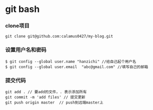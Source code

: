 # git bash

### clone项目

```
git clone git@github.com:calamus0427/my-blog.git
```

### 设置用户名和密码

```
$ git config --global user.name "hanzichi" //给自己起个用户名
$ git config --global user.email  "abc@gmail.com" //填写自己的邮箱
```

### 提交代码
```
git add . // 要add的文件，. 表示添加所有
git commit -m 'add files' // 提交更新
git push origin master  // push到远端master上
